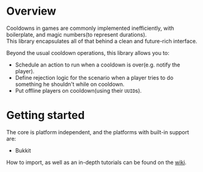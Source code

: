 # Overview
Cooldowns in games are commonly implemented inefficiently, with boilerplate, and magic numbers(to represent durations).\
This library encapsulates all of that behind a clean and future-rich interface.

Beyond the usual cooldown operations, this library allows you to:
- Schedule an action to run when a cooldown is over(e.g. notify the player).
- Define rejection logic for the scenario when a player tries to do something he shouldn't while on cooldown.
- Put offline players on cooldown(using their `UUID`s).

# Getting started
The core is platform independent, and the platforms with built-in support are:
- Bukkit

How to import, as well as an in-depth tutorials can be found on the [wiki](https://github.com/DavidTheExplorer/Calmdown/wiki/How-to-import).
